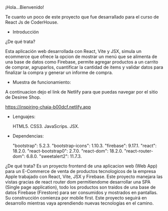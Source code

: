 ¡Hola...Bienvenido!

Te cuanto un poco de este proyecto que fue desarrallado para el curso de React Js de CoderHouse.

- Introducción

¿De qué trata?

Esta aplicación web desarrollada con React, Vite y JSX, simula un ecommerce que ofrece la opcion de mostrar un menú que se alimenta de una base de datos como Firebase, permite agregar productos a un carrito de comprar, agruparlos, cuantificar la cantidad de items y validar datos para finalizar la compra y generar un informe de compra.

- Muestra de funcionamiento:

A continuacion dejo el link de Netlify para que puedas navegar por el sitio de Desiree Shop.

https://inspiring-chaja-b00dcf.netlify.app

- Lenguajes:

  HTML5.
  CSS3.
  JavaScrips.
  JSX.

- Dependencias:

  "bootstrap": 5.2.3.
  "bootstrap-icons": 1.10.3.
  "firebase": 9.17.1.
  "react": 18.2.0.
  "react-bootstrap0": 2.7.0.
  "react-dom": 18.2.0.
  "react-router-dom": 6.8.0.
  "sweetalert2": 11.7.3.

¿De qué trata? Es un proyecto frontend de una aplicacion web (Web App) para un E-Commerce de venta de productos tecnologicos de la empresa Apple trabajado con React, Vite, JSX y Firebase. Este proyecto manejara las vistas gracias de react router dom permitiendome desarrollar una SPA (Single page application), todo los productos son traidos de una base de datos Firebase (Firestore) para ser consumidos y mostrados en pantallas. Su construcción comienza por mobile first. Este proyecto seguirá en desarrollo mientras vaya aprendiendo nuevas tecnologías en el camino.
